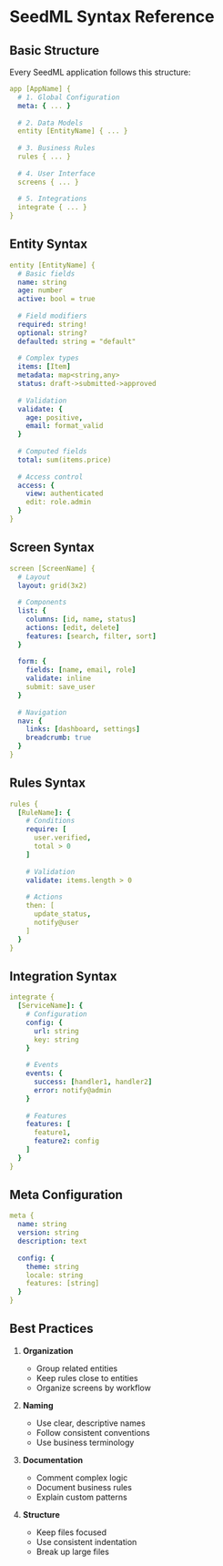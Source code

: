# SeedML Syntax Reference

## Basic Structure

Every SeedML application follows this structure:

```yaml
app [AppName] {
  # 1. Global Configuration
  meta: { ... }
  
  # 2. Data Models
  entity [EntityName] { ... }
  
  # 3. Business Rules
  rules { ... }
  
  # 4. User Interface
  screens { ... }
  
  # 5. Integrations
  integrate { ... }
}
```

## Entity Syntax

```yaml
entity [EntityName] {
  # Basic fields
  name: string
  age: number
  active: bool = true
  
  # Field modifiers
  required: string!
  optional: string?
  defaulted: string = "default"
  
  # Complex types
  items: [Item]
  metadata: map<string,any>
  status: draft->submitted->approved
  
  # Validation
  validate: {
    age: positive,
    email: format_valid
  }
  
  # Computed fields
  total: sum(items.price)
  
  # Access control
  access: {
    view: authenticated
    edit: role.admin
  }
}
```

## Screen Syntax

```yaml
screen [ScreenName] {
  # Layout
  layout: grid(3x2)
  
  # Components
  list: {
    columns: [id, name, status]
    actions: [edit, delete]
    features: [search, filter, sort]
  }
  
  form: {
    fields: [name, email, role]
    validate: inline
    submit: save_user
  }
  
  # Navigation
  nav: {
    links: [dashboard, settings]
    breadcrumb: true
  }
}
```

## Rules Syntax

```yaml
rules {
  [RuleName]: {
    # Conditions
    require: [
      user.verified,
      total > 0
    ]
    
    # Validation
    validate: items.length > 0
    
    # Actions
    then: [
      update_status,
      notify@user
    ]
  }
}
```

## Integration Syntax

```yaml
integrate {
  [ServiceName]: {
    # Configuration
    config: {
      url: string
      key: string
    }
    
    # Events
    events: {
      success: [handler1, handler2]
      error: notify@admin
    }
    
    # Features
    features: [
      feature1,
      feature2: config
    ]
  }
}
```

## Meta Configuration

```yaml
meta {
  name: string
  version: string
  description: text
  
  config: {
    theme: string
    locale: string
    features: [string]
  }
}
```

## Best Practices

1. **Organization**
   - Group related entities
   - Keep rules close to entities
   - Organize screens by workflow

2. **Naming**
   - Use clear, descriptive names
   - Follow consistent conventions
   - Use business terminology

3. **Documentation**
   - Comment complex logic
   - Document business rules
   - Explain custom patterns

4. **Structure**
   - Keep files focused
   - Use consistent indentation
   - Break up large files
